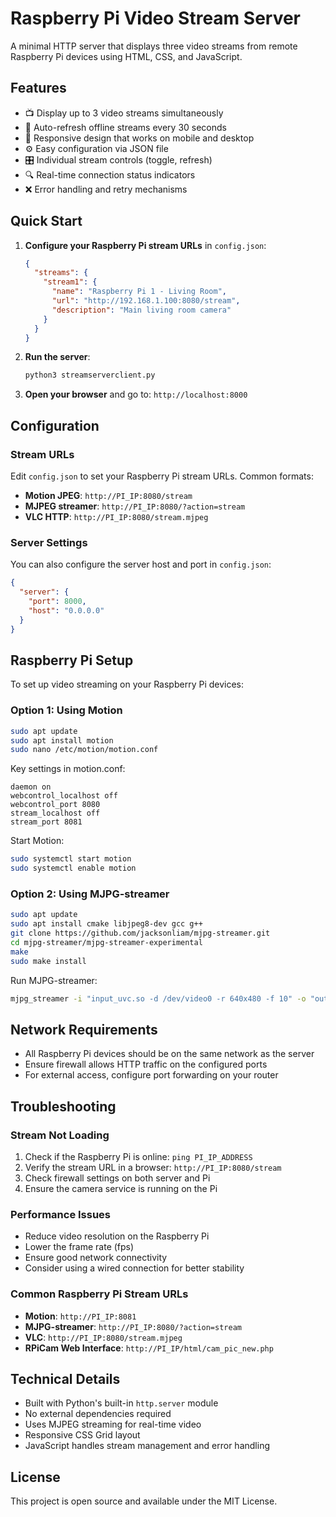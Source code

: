 # Raspberry Pi Video Stream Server

A minimal HTTP server that displays three video streams from remote Raspberry Pi devices using HTML, CSS, and JavaScript.

## Features

- 📺 Display up to 3 video streams simultaneously
- 🔄 Auto-refresh offline streams every 30 seconds
- 📱 Responsive design that works on mobile and desktop
- ⚙️ Easy configuration via JSON file
- 🎛️ Individual stream controls (toggle, refresh)
- 🔍 Real-time connection status indicators
- ❌ Error handling and retry mechanisms

## Quick Start

1. **Configure your Raspberry Pi stream URLs** in `config.json`:
   ```json
   {
     "streams": {
       "stream1": {
         "name": "Raspberry Pi 1 - Living Room",
         "url": "http://192.168.1.100:8080/stream",
         "description": "Main living room camera"
       }
     }
   }
   ```

2. **Run the server**:
   ```bash
   python3 streamserverclient.py
   ```

3. **Open your browser** and go to: `http://localhost:8000`

## Configuration

### Stream URLs
Edit `config.json` to set your Raspberry Pi stream URLs. Common formats:
- **Motion JPEG**: `http://PI_IP:8080/stream`
- **MJPEG streamer**: `http://PI_IP:8080/?action=stream`
- **VLC HTTP**: `http://PI_IP:8080/stream.mjpeg`

### Server Settings
You can also configure the server host and port in `config.json`:
```json
{
  "server": {
    "port": 8000,
    "host": "0.0.0.0"
  }
}
```

## Raspberry Pi Setup

To set up video streaming on your Raspberry Pi devices:

### Option 1: Using Motion
```bash
sudo apt update
sudo apt install motion
sudo nano /etc/motion/motion.conf
```

Key settings in motion.conf:
```
daemon on
webcontrol_localhost off
webcontrol_port 8080
stream_localhost off
stream_port 8081
```

Start Motion:
```bash
sudo systemctl start motion
sudo systemctl enable motion
```

### Option 2: Using MJPG-streamer
```bash
sudo apt update
sudo apt install cmake libjpeg8-dev gcc g++
git clone https://github.com/jacksonliam/mjpg-streamer.git
cd mjpg-streamer/mjpg-streamer-experimental
make
sudo make install
```

Run MJPG-streamer:
```bash
mjpg_streamer -i "input_uvc.so -d /dev/video0 -r 640x480 -f 10" -o "output_http.so -p 8080 -w /usr/local/share/mjpg-streamer/www"
```

## Network Requirements

- All Raspberry Pi devices should be on the same network as the server
- Ensure firewall allows HTTP traffic on the configured ports
- For external access, configure port forwarding on your router

## Troubleshooting

### Stream Not Loading
1. Check if the Raspberry Pi is online: `ping PI_IP_ADDRESS`
2. Verify the stream URL in a browser: `http://PI_IP:8080/stream`
3. Check firewall settings on both server and Pi
4. Ensure the camera service is running on the Pi

### Performance Issues
- Reduce video resolution on the Raspberry Pi
- Lower the frame rate (fps)
- Ensure good network connectivity
- Consider using a wired connection for better stability

### Common Raspberry Pi Stream URLs
- **Motion**: `http://PI_IP:8081`
- **MJPG-streamer**: `http://PI_IP:8080/?action=stream`
- **VLC**: `http://PI_IP:8080/stream.mjpeg`
- **RPiCam Web Interface**: `http://PI_IP/html/cam_pic_new.php`

## Technical Details

- Built with Python's built-in `http.server` module
- No external dependencies required
- Uses MJPEG streaming for real-time video
- Responsive CSS Grid layout
- JavaScript handles stream management and error handling

## License

This project is open source and available under the MIT License.